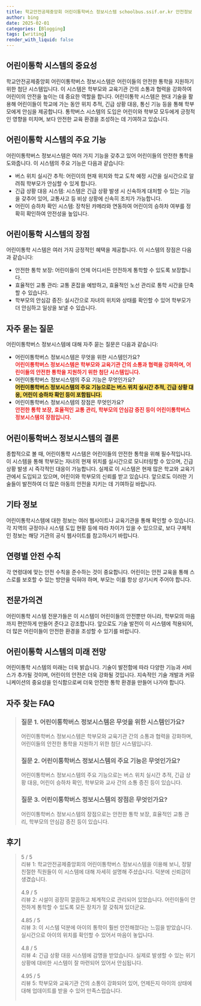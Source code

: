 ```yaml
---
title: 학교안전공제중앙회 어린이통학버스 정보시스템 schoolbus.ssif.or.kr 안전정보
author: bing
date: 2025-02-01
categories: [Blogging]
tags: [writing]
render_with_liquid: false
---
```



<h2 id='어린이통학시스템의중요성'>어린이통학 시스템의 중요성</h2>

<p>학교안전공제중앙회 어린이통학버스 정보시스템은 어린이들의 안전한 통학을 지원하기 위한 첨단 시스템입니다. 이 시스템은 학부모와 교육기관 간의 소통과 협력을 강화하여 어린이의 안전을 높이는 데 중요한 역할을 합니다. 어린이통학 시스템은 현대 기술을 활용해 어린이들이 학교에 가는 동안 위치 추적, 긴급 상황 대응, 통신 기능 등을 통해 학부모에게 안심을 제공합니다. 통학버스 시스템의 도입은 어린이와 학부모 모두에게 긍정적인 영향을 미치며, 보다 안전한 교육 환경을 조성하는 데 기여하고 있습니다.</p>

<h2 id='주요기능'>어린이통학 시스템의 주요 기능</h2>

<p>어린이통학버스 정보시스템은 여러 가지 기능을 갖추고 있어 어린이들의 안전한 통학을 도와줍니다. 이 시스템의 주요 기능은 다음과 같습니다:</p>

<ul>
    <li>버스 위치 실시간 추적: 어린이의 현재 위치와 학교 도착 예정 시간을 실시간으로 알려줘 학부모가 안심할 수 있게 합니다.</li>
    <li>긴급 상황 대응 시스템: 시스템은 긴급 상황 발생 시 신속하게 대처할 수 있는 기능을 갖추어 있어, 교통사고 등 비상 상황에 신속히 조치가 가능합니다.</li>
    <li>어린이 승하차 확인 시스템: 장착된 카메라와 연동하여 어린이의 승하차 여부를 정확히 확인하여 안전성을 높입니다.</li>
</ul>

<h2 id='장점'>어린이통학 시스템의 장점</h2>

<p>어린이통학 시스템은 여러 가지 긍정적인 혜택을 제공합니다. 이 시스템의 장점은 다음과 같습니다:</p>

<ul>
    <li>안전한 통학 보장: 어린이들이 언제 어디서든 안전하게 통학할 수 있도록 보장합니다.</li>
    <li>효율적인 교통 관리: 교통 혼잡을 예방하고, 효율적인 노선 관리로 통학 시간을 단축할 수 있습니다.</li>
    <li>학부모의 안심감 증진: 실시간으로 자녀의 위치와 상태를 확인할 수 있어 학부모가 더 안심하고 일상을 보낼 수 있습니다.</li>
</ul>

<h2 id='자주묻는질문'>자주 묻는 질문</h2>

<p>어린이통학버스 정보시스템에 대해 자주 묻는 질문은 다음과 같습니다:</p>

<ul>
    <li>어린이통학버스 정보시스템은 무엇을 위한 시스템인가요?<br><b><span style="color: #ee2323;">어린이통학버스 정보시스템은 학부모와 교육기관 간의 소통과 협력을 강화하며, 어린이들의 안전한 통학을 지원하기 위한 첨단 시스템입니다.</span></b></li>
    <li>어린이통학버스 정보시스템의 주요 기능은 무엇인가요?<br><b><span style="background-color: #ffe066;">어린이통학버스 정보시스템의 주요 기능으로는 버스 위치 실시간 추적, 긴급 상황 대응, 어린이 승하차 확인 등이 포함됩니다.</span></b></li>
    <li>어린이통학버스 정보시스템의 장점은 무엇인가요?<br><b><span style="color: #ee2323;">안전한 통학 보장, 효율적인 교통 관리, 학부모의 안심감 증진 등이 어린이통학버스 정보시스템의 장점입니다.</span></b></li>
</ul>

<h2 id='결론'>어린이통학버스 정보시스템의 결론</h2>

<p>종합적으로 볼 때, 어린이통학 시스템은 어린이들의 안전한 통학을 위해 필수적입니다. 이 시스템을 통해 학부모는 자녀의 현재 위치를 실시간으로 모니터링할 수 있으며, 긴급 상황 발생 시 즉각적인 대응이 가능합니다. 실제로 이 시스템은 현재 많은 학교와 교육기관에서 도입되고 있으며, 어린이와 학부모의 신뢰를 받고 있습니다. 앞으로도 이러한 기술들이 발전하여 더 많은 아동의 안전을 지키는 데 기여하길 바랍니다.</p>

<h2 id='기타정보'>기타 정보</h2>

<p>어린이통학시스템에 대한 정보는 여러 웹사이트나 교육기관을 통해 확인할 수 있습니다. 각 지역의 규정이나 시스템 도입 현황 등에 따라 차이가 있을 수 있으므로, 보다 구체적인 정보는 해당 기관의 공식 웹사이트를 참고하시기 바랍니다.</p>

<h2 id='연령별안전수칙'>연령별 안전 수칙</h2>

<p>각 연령대에 맞는 안전 수칙을 준수하는 것이 중요합니다. 어린이는 안전 교육을 통해 스스로를 보호할 수 있는 방안을 익혀야 하며, 부모는 이를 항상 상기시켜 주어야 합니다.</p>

<h2 id='전문가의견'>전문가의견</h2>

<p>어린이통학 시스템 전문가들은 이 시스템이 어린이들의 안전뿐만 아니라, 학부모의 마음까지 편안하게 만들어 준다고 강조합니다. 앞으로도 기술 발전이 이 시스템에 적용되어, 더 많은 어린이들이 안전한 환경을 조성할 수 있기를 바랍니다.</p>

<h2 id='미래전망'>어린이통학 시스템의 미래 전망</h2>

<p>어린이통학 시스템의 미래는 더욱 밝습니다. 기술이 발전함에 따라 다양한 기능과 서비스가 추가될 것이며, 어린이의 안전은 더욱 강화될 것입니다. 지속적인 기술 개발과 커뮤니케이션의 중요성을 인식함으로써 더욱 안전한 통학 환경을 만들어 나가야 합니다.</p>


<h2 id='자주_찾는_FAQ'>자주 찾는 FAQ</h2>
<div itemscope="" itemtype="https://schema.org/FAQPage"> 
<blockquote> 
<div itemscope="" itemprop="mainEntity" itemtype="https://schema.org/Question"> 
<h3 itemprop="name">질문 1. 어린이통학버스 정보시스템은 무엇을 위한 시스템인가요?</h3> 
<div itemscope="" itemprop="acceptedAnswer" itemtype="https://schema.org/Answer"> 
<span itemprop="text"> 
<p>어린이통학버스 정보시스템은 학부모와 교육기관 간의 소통과 협력을 강화하며, 어린이들의 안전한 통학을 지원하기 위한 첨단 시스템입니다.</p> 
</span> 
</div> 
</div> 

<div itemscope="" itemprop="mainEntity" itemtype="https://schema.org/Question"> 
<h3 itemprop="name">질문 2. 어린이통학버스 정보시스템의 주요 기능은 무엇인가요?</h3> 
<div itemscope="" itemprop="acceptedAnswer" itemtype="https://schema.org/Answer"> 
<span itemprop="text"> 
<p>어린이통학버스 정보시스템의 주요 기능으로는 버스 위치 실시간 추적, 긴급 상황 대응, 어린이 승하차 확인, 학부모와 교사 간의 소통 증진 등이 있습니다.</p> 
</span> 
</div> 
</div> 

<div itemscope="" itemprop="mainEntity" itemtype="https://schema.org/Question"> 
<h3 itemprop="name">질문 3. 어린이통학버스 정보시스템의 장점은 무엇인가요?</h3> 
<div itemscope="" itemprop="acceptedAnswer" itemtype="https://schema.org/Answer"> 
<span itemprop="text"> 
<p>어린이통학버스 정보시스템의 장점으로는 안전한 통학 보장, 효율적인 교통 관리, 학부모의 안심감 증진 등이 있습니다.</p> 
</span> 
</div> 
</div> 
</blockquote> 
</div>
<h2 id='후기'>후기</h2>
<div itemscope itemtype="https://schema.org/Product">
  <blockquote>
  <div itemprop="review" itemscope itemtype="https://schema.org/Review">
      <div itemprop="reviewRating" itemscope itemtype="https://schema.org/Rating"> <span itemprop="ratingValue">5</span> / <span itemprop="bestRating">5</span> </div>
      <span itemprop="reviewBody">리뷰 1: 학교안전공제중앙회의 어린이통학버스 정보시스템을 이용해 보니, 정말 친절한 직원들이 이 시스템에 대해 자세히 설명해 주셨습니다. 덕분에 신뢰감이 생겼습니다.</span>
  </div>
  <br>
  <div itemprop="review" itemscope itemtype="https://schema.org/Review">
      <div itemprop="reviewRating" itemscope itemtype="https://schema.org/Rating"> <span itemprop="ratingValue">4.9</span> / <span itemprop="bestRating">5</span> </div>
      <span itemprop="reviewBody">리뷰 2: 시설이 굉장히 깔끔하고 체계적으로 관리되어 있었습니다. 어린이들이 안전하게 통학할 수 있도록 모든 장치가 잘 갖춰져 있더군요.</span>
  </div>
  <br>
  <div itemprop="review" itemscope itemtype="https://schema.org/Review">
      <div itemprop="reviewRating" itemscope itemtype="https://schema.org/Rating"> <span itemprop="ratingValue">4.85</span> / <span itemprop="bestRating">5</span> </div>
      <span itemprop="reviewBody">리뷰 3: 이 시스템 덕분에 아이의 통학이 훨씬 안전해졌다는 느낌을 받았습니다. 실시간으로 아이의 위치를 확인할 수 있어서 마음이 놓입니다.</span>
  </div>
  <br>
  <div itemprop="review" itemscope itemtype="https://schema.org/Review">
      <div itemprop="reviewRating" itemscope itemtype="https://schema.org/Rating"> <span itemprop="ratingValue">4.8</span> / <span itemprop="bestRating">5</span> </div>
      <span itemprop="reviewBody">리뷰 4: 긴급 상황 대응 시스템에 감명을 받았습니다. 실제로 발생할 수 있는 위기 상황에 대비한 시스템이 잘 마련되어 있어서 안심됩니다.</span>
  </div>
  <br>
  <div itemprop="review" itemscope itemtype="https://schema.org/Review">
      <div itemprop="reviewRating" itemscope itemtype="https://schema.org/Rating"> <span itemprop="ratingValue">4.95</span> / <span itemprop="bestRating">5</span> </div>
      <span itemprop="reviewBody">리뷰 5: 학부모와 교육기관 간의 소통이 강화되어 있어, 언제든지 아이의 상태에 대해 업데이트를 받을 수 있어 만족스럽습니다.</span>
  </div>
  <br>
  </blockquote>
</div>
